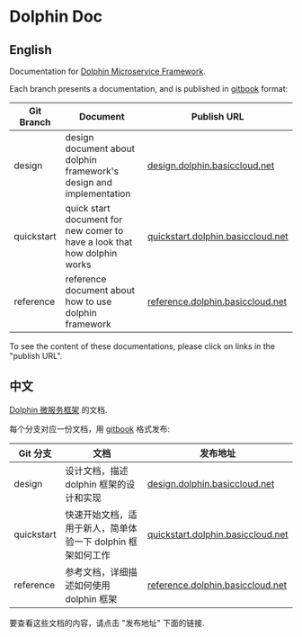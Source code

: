 # Dolphin Doc

## English

Documentation for [Dolphin Microservice Framework](https://github.com/basiccloud/dolphin).

Each branch presents a documentation, and is published in [gitbook](https://www.gitbook.com) format:

| Git Branch | Document |  Publish URL |
|--------|--------|--------|
|    design    |   design document about dolphin framework's design and implementation | [design.dolphin.basiccloud.net](http://design.dolphin.basiccloud.net)|
|   quickstart     |   quick start document for new comer to have a look that how dolphin works   | [quickstart.dolphin.basiccloud.net](http://quickstart.dolphin.basiccloud.net) |
|   reference     |   reference document about how to use dolphin framework     | [reference.dolphin.basiccloud.net](http://reference.dolphin.basiccloud.net) |

To see the content of these documentations, please click on links in the "publish URL".

## 中文

[Dolphin 微服务框架](https://github.com/basiccloud/dolphin) 的文档.

每个分支对应一份文档，用 [gitbook](https://www.gitbook.com) 格式发布:

| Git 分支 | 文档 |  发布地址 |
|--------|--------|--------|
|    design    |   设计文档，描述 dolphin 框架的设计和实现 | [design.dolphin.basiccloud.net](http://design.dolphin.basiccloud.net)|
|   quickstart     |   快速开始文档，适用于新人，简单体验一下 dolphin 框架如何工作 | [quickstart.dolphin.basiccloud.net](http://quickstart.dolphin.basiccloud.net) |
|   reference     |   参考文档，详细描述如何使用 dolphin 框架   | [reference.dolphin.basiccloud.net](http://reference.dolphin.basiccloud.net) |

要查看这些文档的内容，请点击 "发布地址" 下面的链接.